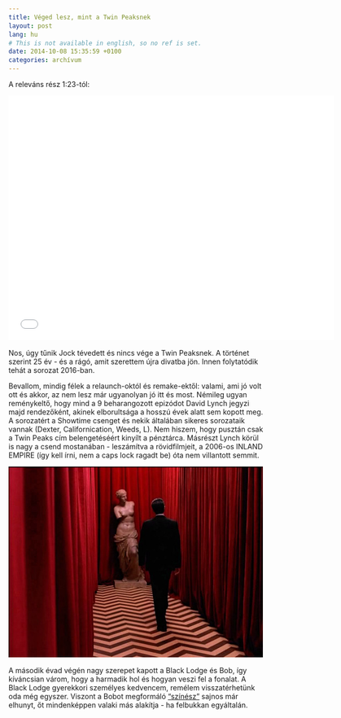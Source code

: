 ```yaml
---
title: Véged lesz, mint a Twin Peaksnek
layout: post
lang: hu
# This is not available in english, so no ref is set.
date: 2014-10-08 15:35:59 +0100
categories: archívum
---
```


A releváns rész 1:23-tól:

<div class="embed-responsive embed-responsive-4by3"><iframe class="embed-responsive-item" width="640" height="480" src="//www.youtube.com/embed/Odc0p63u2sA" frameborder="0" allowfullscreen></iframe></div>

Nos, úgy tűnik Jock tévedett és nincs vége a Twin Peaksnek. A történet szerint 25 év - és a rágó, amit szerettem újra divatba jön. Innen folytatódik tehát a sorozat 2016-ban.

Bevallom, mindig félek a relaunch-októl és remake-ektől: valami, ami jó volt ott és akkor, az nem lesz már ugyanolyan jó itt és most. Némileg ugyan reménykeltő, hogy mind a 9 beharangozott epizódot David Lynch jegyzi majd rendezőként, akinek elborultsága a hosszú évek alatt sem kopott meg. A sorozatért a Showtime csenget és nekik általában sikeres sorozataik vannak (Dexter, Californication, Weeds, L). Nem hiszem, hogy pusztán csak a Twin Peaks cím belengetéséért kinyílt a pénztárca. Másrészt Lynch körül is nagy a csend mostanában - leszámítva a rövidfilmjeit, a 2006-os INLAND EMPIRE (így kell írni, nem a caps lock ragadt be) óta nem villantott semmit.

![Black Lodge](/assets/img/img_black_lodge.jpg)

A második évad végén nagy szerepet kapott a Black Lodge és Bob, így kíváncsian várom, hogy a harmadik hol és hogyan veszi fel a fonalat. A Black Lodge gyerekkori személyes kedvencem, remélem visszatérhetünk oda még egyszer. Viszont a Bobot megformáló [“színész”](http://www.imdb.com/name/nm0798310/) sajnos már elhunyt, őt mindenképpen valaki más alakítja - ha felbukkan egyáltalán.
